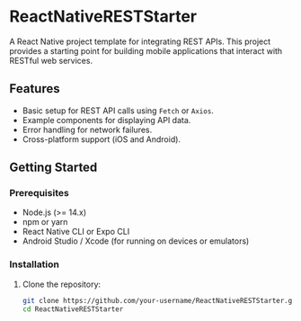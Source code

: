 # ReactNativeRESTStarter

A React Native project template for integrating REST APIs. This project provides a starting point for building mobile applications that interact with RESTful web services.

## Features
- Basic setup for REST API calls using `Fetch` or `Axios`.
- Example components for displaying API data.
- Error handling for network failures.
- Cross-platform support (iOS and Android).

## Getting Started

### Prerequisites
- Node.js (>= 14.x)
- npm or yarn
- React Native CLI or Expo CLI
- Android Studio / Xcode (for running on devices or emulators)

### Installation
1. Clone the repository:
   ```bash
   git clone https://github.com/your-username/ReactNativeRESTStarter.git
   cd ReactNativeRESTStarter

